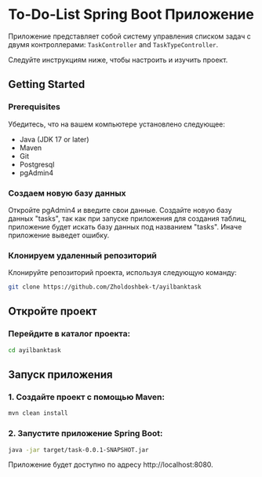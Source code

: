 # To-Do-List Spring Boot Приложение

Приложение представляет собой систему управления списком задач с двумя контроллерами: `TaskController` and `TaskTypeController`.

Следуйте инструкциям ниже, чтобы настроить и изучить проект.

## Getting Started

### Prerequisites

Убедитесь, что на вашем компьютере установлено следующее:

- Java (JDK 17 or later)
- Maven
- Git
- Postgresql
- pgAdmin4

### Создаем новую базу данных

Откройте pgAdmin4 и введите свои данные.
Создайте новую базу данных "tasks", так как при запуске приложения для создания таблиц, приложение будет искать базу данных под названием "tasks".
Иначе приложение выведет ошибку.

### Клонируем удаленный репозиторий

Клонируйте репозиторий проекта, используя следующую команду:

```bash
git clone https://github.com/Zholdoshbek-t/ayilbanktask
```

## Откройте проект
### Перейдите в каталог проекта:
```bash
cd ayilbanktask
```

## Запуск приложения
### 1. Создайте проект с помощью Maven:
```bash
mvn clean install
```
### 2. Запустите приложение Spring Boot:
```bash
java -jar target/task-0.0.1-SNAPSHOT.jar
```

Приложение будет доступно по адресу http://localhost:8080.